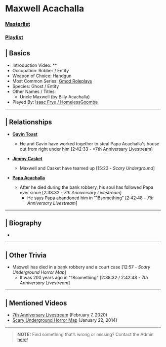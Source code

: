 # Maxwell Acachalla
### [Masterlist]()
### [Playlist](https://www.youtube.com/playlist?list=PLwljWXtmIKiQfQnRS6WrYoHucM2crRgBU)

## | Basics
- Introduction Video: **
- Occupation: Robber / Entity
- Weapon of Choice: Handgun
- Most Common Series: [Gmod Roleplays](6.Series/Gmod/Roleplays.md)
- Species: Ghost / Entity
- Other Names / Titles:
  - Uncle Maxwell \(by Billy Acachalla)
- Played By: [Isaac Frye / HomelessGoomba](3.Siblings/3.4.Isaac-Frye-HomelessGoomba.md)

----

## | Relationships
- [**Gavin Toast**](5.Characters/One-Off_Uncommon.md)
  - He and Gavin have worked together to steal Papa Acachalla's house out from right under him \[2:42:33 - *7th Anniversary Livestream]

- [**Jimmy Casket**](5.Characters/Jimmy_Casket.md)
  - Maxwell and Casket have teamed up \[15:23 - *Scary Underground*]

- [**Papa Acachalla**](5.Characters/Papa_Acachalla.md)
  - After he died during the bank robbery, his soul has followed Papa ever since \[2:38:32 - *7th Anniversary Livestream*]
    - He says Papa abandoned him in "18something" \[2:42:48 - *7th Anniversary Livestream*]

----

## | Biography
- 

----

## | Other Trivia
- Maxwell has died in a bank robbery and a court case \[12:57 - *Scary Underground Horror Map*]
  - It was 200 years ago in "18something" \[2:38:32 / 2:42:48 - *7th Anniversary Livestream*]

----

## | Mentioned Videos
- [7th Anniversary Livestream](https://youtu.be/GBFpW-t83Zs) \(February 7, 2020)
- [Scary Underground Horror Map](https://youtu.be/Hd_KT6KbnHI) \(January 22, 2014)

----

> **NOTE:** Find something that’s wrong or missing? Contact the Admin [here](../chapter_2.md)!